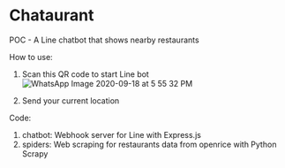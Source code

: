 # Chataurant
POC - A Line chatbot that shows nearby restaurants 

How to use:

1. Scan this QR code to start Line bot
![WhatsApp Image 2020-09-18 at 5 55 32 PM](https://user-images.githubusercontent.com/56144156/107474184-da8aab80-6bac-11eb-9a39-de1a08b95740.jpeg)

2. Send your current location

Code:
1. chatbot: Webhook server for Line with Express.js
2. spiders: Web scraping for restaurants data from openrice with Python Scrapy
